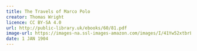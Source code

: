 ```yaml
---
title: The Travels of Marco Polo
creator: Thomas Wright
licence: CC BY-SA 4.0
url: http://public-library.uk/ebooks/60/81.pdf
image-url: https://images-na.ssl-images-amazon.com/images/I/41Yw52xtbrL._SX331_BO1,204,203,200_.jpg
date: 1 JAN 1904
---
```


